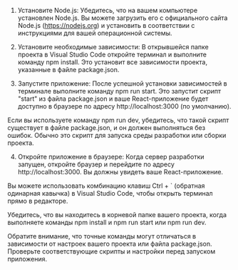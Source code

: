 1. Установите Node.js:
Убедитесь, что на вашем компьютере установлен Node.js. Вы можете загрузить его с официального сайта Node.js (https://nodejs.org) и установить в соответствии с инструкциями для вашей операционной системы.

2. Установите необходимые зависимости:
В открывшейся папке проекта в Visual Studio Code откройте терминал и выполните команду npm install. Это установит все зависимости проекта, указанные в файле package.json.

3. Запустите приложение:
После успешной установки зависимостей в терминале выполните команду npm run start. Это запустит скрипт "start" из файла package.json и ваше React-приложение будет доступно в браузере по адресу http://localhost:3000 (по умолчанию).

Если вы используете команду npm run dev, убедитесь, что такой скрипт существует в файле package.json, и он должен выполняться без ошибок. Обычно это скрипт для запуска среды разработки или сборки проекта.

4. Откройте приложение в браузере:
Когда сервер разработки запущен, откройте браузер и перейдите по адресу http://localhost:3000. Вы должны увидеть ваше React-приложение.

Вы можете использовать комбинацию клавиш Ctrl + ` (обратная одинарная кавычка) в Visual Studio Code, чтобы открыть терминал прямо в редакторе.

Убедитесь, что вы находитесь в корневой папке вашего проекта, когда выполняете команды npm install и npm run start или npm run dev.

Обратите внимание, что точные команды могут отличаться в зависимости от настроек вашего проекта или файла package.json. Проверьте соответствующие скрипты и настройки перед запуском приложения.
